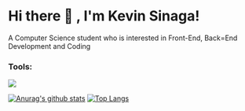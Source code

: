# Hi there 👋 , I'm Kevin Sinaga!

A Computer Science student who is interested in Front-End, Back=End Development and Coding

<!--
*pinggdev/pinggdev* is a ✨ special ✨ repository because its `README.md` (this file) appears on your GitHub profile.

<!--Here are some ideas to get you started:
- 🔭 I’m currently working on ...
- 🌱 I’m currently learning
- 👯 I’m looking to collaborate on ...
- 🤔 I’m looking for help with ...
- 💬 Ask me about ...
- 📫 How to reach me: ...
- 😄 Pronouns: ...
- ⚡ Fun fact: ...
-->

### Tools:

<p>
    <img src="https://img.shields.io/badge/Text%20Editor-Visual%20Studio%20Code-blue?&logo=visual%20studio%20code&logoColor=blue" />
</p>

[![Anurag's github stats](https://github-readme-stats.vercel.app/api?username=pinggdev)](https://github.com/anuraghazra/github-readme-stats)
[![Top Langs](https://github-readme-stats.vercel.app/api/top-langs/?username=pinggdev&layout=compact)](https://github.com/anuraghazra/github-readme-stats)
